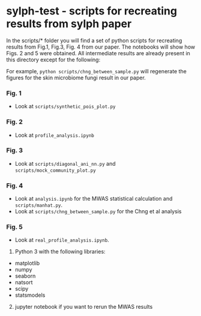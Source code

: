 # sylph-test - scripts for recreating results from sylph paper

In the scripts/* folder you will find a set of python scripts for recreating results from Fig.1, Fig.3, Fig. 4 from our paper. The notebooks will show how Figs. 2 and 5 were obtained. All intermediate results are already present in this directory except for the following:

For example, `python scripts/chng_between_sample.py` will regenerate the figures for the skin microbiome fungi result in our paper. 

### Fig. 1

* Look at `scripts/synthetic_pois_plot.py`

### Fig. 2

* Look at `profile_analysis.ipynb`

### Fig. 3

* Look at `scripts/diagonal_ani_nn.py` and `scripts/mock_community_plot.py`

### Fig. 4

* Look at `analysis.ipynb` for the MWAS statistical calculation and `scripts/manhat.py`.
* Look at `scripts/chng_between_sample.py` for the Chng et al analysis

### Fig. 5
* Look at `real_profile_analysis.ipynb`.

1. Python 3 with the following libraries:
* matplotlib  
* numpy
* seaborn
* natsort
* scipy
* statsmodels
2. jupyter notebook if you want to rerun the MWAS results

